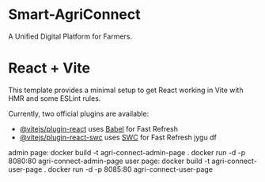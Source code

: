 # Smart-AgriConnect
  A Unified Digital Platform for Farmers.

# React + Vite

This template provides a minimal setup to get React working in Vite with HMR and some ESLint rules.

Currently, two official plugins are available:

- [@vitejs/plugin-react](https://github.com/vitejs/vite-plugin-react/blob/main/packages/plugin-react/README.md) uses [Babel](https://babeljs.io/) for Fast Refresh
- [@vitejs/plugin-react-swc](https://github.com/vitejs/vite-plugin-react-swc) uses [SWC](https://swc.rs/) for Fast Refresh
jygu
df

admin page:
docker build -t agri-connect-admin-page .
docker run -d -p 8080:80 agri-connect-admin-page
user page:
docker build -t agri-connect-user-page .
docker run -d -p 8085:80 agri-connect-user-page
